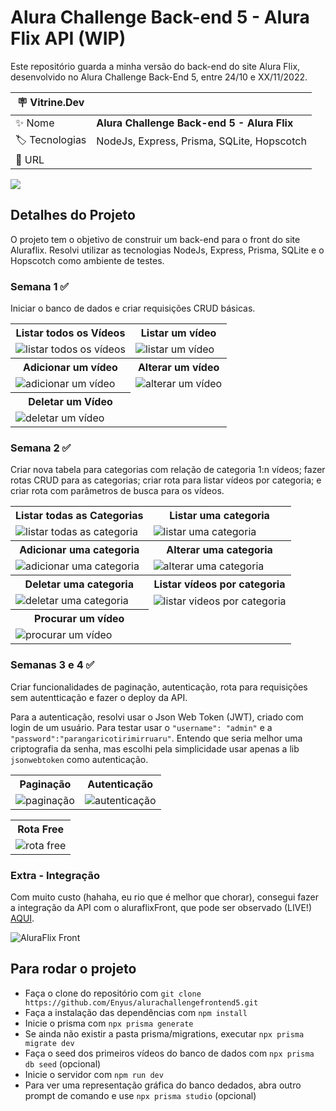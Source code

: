 # Alura Challenge Back-end 5 - Alura Flix API (WIP)

Este repositório guarda a minha versão do back-end do site Alura Flix, desenvolvido no Alura Challenge Back-End 5, entre 24/10 e XX/11/2022.

| :placard: Vitrine.Dev |     |
| -------------  | --- |
| :sparkles: Nome        | **Alura Challenge Back-end 5 - Alura Flix**
| :label: Tecnologias | NodeJs, Express, Prisma, SQLite, Hopscotch
| :rocket: URL         | 

<!-- Inserir imagem com a #vitrinedev ao final do link -->
![](https://i.imgur.com/4BTHvAB.png#vitrinedev)

## Detalhes do Projeto
O projeto tem o objetivo de construir um back-end para o front do site Aluraflix. Resolvi utilizar as tecnologias NodeJs, Express, Prisma, SQLite e o Hopscotch como ambiente de testes.

### Semana 1 ✅
Iniciar o banco de dados e criar requisições CRUD básicas.

<table>
    <tr>
        <th>Listar todos os Vídeos</th>
        <th>Listar um vídeo</th>
    </tr>
    <tr>
        <td><img src="https://media.giphy.com/media/GKgLn6YVLOV3vvU1gD/giphy.gif" alt="listar todos os vídeos"></td>
        <td><img src="https://media.giphy.com/media/Xd9LB4DXW5qrsbACk6/giphy.gif" alt="listar um vídeo"></td>
    </tr>
    <tr>
        <th>Adicionar um vídeo</th>
        <th>Alterar um vídeo</th>
    </tr>
    <tr>
        <td><img src="https://media.giphy.com/media/LHuiLK4yAxf7ccCjed/giphy.gif" alt="adicionar um vídeo"></td>
        <td><img src="https://media.giphy.com/media/s8frXNCj7aqn9uOo1G/giphy.gif" alt="alterar um vídeo"></td>
    </tr>
    <tr>
        <th>Deletar um Vídeo</th>
    </tr>
    <tr>
        <td><img src="https://media.giphy.com/media/sVKV194PR6sZFqEKmw/giphy.gif" alt="deletar um vídeo"></td>
    </tr>
</table>

### Semana 2 ✅
Criar nova tabela para categorias com relação de categoria 1:n vídeos; fazer rotas CRUD para as categorias; criar rota para listar vídeos por categoria; e criar rota com parâmetros de busca para os vídeos.

<table>
    <tr>
        <th>Listar todas as Categorias</th>
        <th>Listar uma categoria</th>
    </tr>
    <tr>
        <td><img src="https://media.giphy.com/media/Bcm9ymed9Ifrf3EqtW/giphy.gif" alt="listar todas as categoria"></td>
        <td><img src="https://media.giphy.com/media/71m2L0VKhG200AGSs4/giphy.gif" alt="listar uma categoria"></td>
    </tr>
    <tr>
        <th>Adicionar uma categoria</th>
        <th>Alterar uma categoria</th>
    </tr>
    <tr>
        <td><img src="https://media.giphy.com/media/CNkUsSuKNSH11E8DCF/giphy.gif" alt="adicionar uma categoria"></td>
        <td><img src="https://media.giphy.com/media/uMtOlu1JhBdn3E3pr2/giphy.gif" alt="alterar uma categoria"></td>
    </tr>
    <tr>
        <th>Deletar uma categoria</th>
        <th>Listar vídeos por categoria</th>
    </tr>
    <tr>
        <td><img src="https://media.giphy.com/media/kyw4BGcovUpKsr2bqO/giphy.gif" alt="deletar uma categoria"></td>
        <td><img src="https://media.giphy.com/media/I3hRYTRvQBjKzYIT7j/giphy.gif" alt="listar videos por categoria"></td>
    </tr>
    <tr>
        <th>Procurar um vídeo</th>
    </tr>
    <tr>
        <td><img src="https://media.giphy.com/media/9SLWi7oer4ksCI2mn8/giphy.gif" alt="procurar um vídeo"></td>
    </tr>
</table>

### Semanas 3 e 4 ✅
Criar funcionalidades de paginação, autenticação, rota para requisições sem autentticação e fazer o deploy da API.

Para a autenticação, resolvi usar o Json Web Token (JWT), criado com login de um usuário. Para testar usar o `"username": "admin"` e a `"password":"parangaricotirimirruaru"`. Entendo que seria melhor uma criptografia da senha, mas escolhi pela simplicidade usar apenas a lib `jsonwebtoken` como autenticação.

<table>
    <tr>
        <th>Paginação</th>
        <th>Autenticação</th>
    </tr>
    <tr>
        <td><img src="https://media.giphy.com/media/aLfWDHfKVm19xSiuFb/giphy.gif" alt="paginação"></td>
        <td><img src="https://media.giphy.com/media/9br23mrTnZg3kXcmNu/giphy.gif" alt="autenticação"></td>
    </tr>
</table>
<table>
    <tr>
        <th>Rota Free</th>
    </tr>
    <tr>
        <td><img src="https://media.giphy.com/media/zuHK05Rw28lYrylvDS/giphy.gif" alt="rota free"></td>
    </tr>
</table>

### Extra - Integração
Com muito custo (hahaha, eu rio que é melhor que chorar), consegui fazer a integração da API com o aluraflixFront, que pode ser observado (LIVE!) <a href="https://aluraflix-front.vercel.app/">AQUI</a>.

<img src="https://i.imgur.com/zbBoxTA.png" alt="AluraFlix Front">

## Para rodar o projeto
- Faça o clone do repositório com `git clone https://github.com/Enyus/alurachallengefrontend5.git`
- Faça a instalação das dependências com `npm install`
- Inicie o prisma com `npx prisma generate`
- Se ainda não existir a pasta prisma/migrations, executar `npx prisma migrate dev`
- Faça o seed dos primeiros vídeos do banco de dados com `npx prisma db seed` (opcional)
- Inicie o servidor com `npm run dev`
- Para ver uma representação gráfica do banco dedados, abra outro prompt de comando e use `npx prisma studio` (opcional)